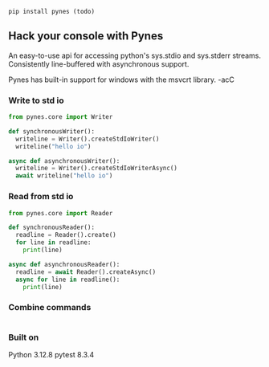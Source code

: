 ```
pip install pynes (todo)
```

## Hack your console with Pynes
An easy-to-use api for accessing python's sys.stdio and sys.stderr streams. Consistently line-buffered with asynchronous support.

Pynes has built-in support for windows with the msvcrt library.
-acC

### Write to std io

```python
from pynes.core import Writer

def synchronousWriter():
  writeline = Writer().createStdIoWriter()
  writeline("hello io")

async def asynchronousWriter():
  writeline = Writer().createStdIoWriterAsync()
  await writeline("hello io")

```

### Read from std io

```python
from pynes.core import Reader

def synchronousReader():
  readline = Reader().create()
  for line in readline:
    print(line)

async def asynchronousReader():
  readline = await Reader().createAsync()
  async for line in readline():
    print(line)

```

### Combine commands

```python

```


### Built on 
Python 3.12.8
pytest 8.3.4
